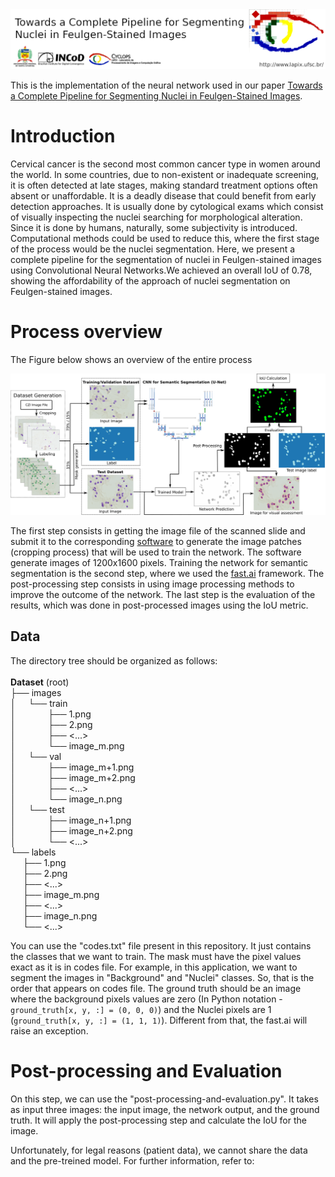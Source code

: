 <img src="figs/header.png" alt="Header - LAPIX">

This is the implementation of the neural network used in our paper <a href="url">Towards a Complete Pipeline for Segmenting Nuclei in Feulgen-Stained Images</a>.

<h1>Introduction</h1>
  
Cervical cancer is the second most common cancer type in women around the world. In some countries, due to non-existent or inadequate screening, it is often detected at late stages, making standard treatment options often absent or unaffordable. It is a deadly disease that could benefit from early detection approaches. It is usually done by cytological exams which consist of visually inspecting the nuclei searching for morphological alteration. Since it is done by humans, naturally, some subjectivity is introduced. Computational methods could be used to reduce this, where the first stage of the process would be the nuclei segmentation. Here, we present a complete pipeline for the segmentation of nuclei in Feulgen-stained images using Convolutional Neural Networks.We achieved an overall IoU of 0.78, showing the affordability of the approach of nuclei segmentation on Feulgen-stained images.

<h1>Process overview</h1>

The Figure below shows an overview of the entire process

<img src="figs/abstract_figure.png" alt="process_overview">

The first step consists in getting the image file of the scanned slide and submit it to the corresponding <a href="https://www.zeiss.com/microscopy/int/products/microscope-software/zen-lite.html">software</a> to generate the image patches (cropping process) that will be used to train the network. The software generate images of 1200x1600 pixels. Training the network for semantic segmentation is the second step, where we used the <a href="https://www.fast.ai/">fast.ai</a> framework. The post-processing step consists in using image processing methods to improve the outcome of the network. The last step is the evaluation of the results, which was done in post-processed images using the IoU metric.

<h2>Data</h2>
The directory tree should be organized as follows:
<br><br><b>Dataset</b> (root) <br>
├── images <br>
│&nbsp;&nbsp;&nbsp;&nbsp;&nbsp;└── train <br>
│&nbsp;&nbsp;&nbsp;&nbsp;&nbsp;&nbsp;&nbsp;&nbsp;&nbsp;&nbsp;&nbsp;&nbsp;&nbsp;├── 1.png <br>
│&nbsp;&nbsp;&nbsp;&nbsp;&nbsp;&nbsp;&nbsp;&nbsp;&nbsp;&nbsp;&nbsp;&nbsp;&nbsp;├── 2.png <br> 
│&nbsp;&nbsp;&nbsp;&nbsp;&nbsp;&nbsp;&nbsp;&nbsp;&nbsp;&nbsp;&nbsp;&nbsp;&nbsp;├── <...> <br>
│&nbsp;&nbsp;&nbsp;&nbsp;&nbsp;&nbsp;&nbsp;&nbsp;&nbsp;&nbsp;&nbsp;&nbsp;&nbsp;└── image_m.png <br>
│&nbsp;&nbsp;&nbsp;&nbsp;&nbsp;└── val <br>
│&nbsp;&nbsp;&nbsp;&nbsp;&nbsp;&nbsp;&nbsp;&nbsp;&nbsp;&nbsp;&nbsp;&nbsp;&nbsp;├── image_m+1.png <br>
│&nbsp;&nbsp;&nbsp;&nbsp;&nbsp;&nbsp;&nbsp;&nbsp;&nbsp;&nbsp;&nbsp;&nbsp;&nbsp;├── image_m+2.png <br>
│&nbsp;&nbsp;&nbsp;&nbsp;&nbsp;&nbsp;&nbsp;&nbsp;&nbsp;&nbsp;&nbsp;&nbsp;&nbsp;├── <...> <br>
│&nbsp;&nbsp;&nbsp;&nbsp;&nbsp;&nbsp;&nbsp;&nbsp;&nbsp;&nbsp;&nbsp;&nbsp;&nbsp;└── image_n.png <br>
│&nbsp;&nbsp;&nbsp;&nbsp;&nbsp;└── test <br>
│&nbsp;&nbsp;&nbsp;&nbsp;&nbsp;&nbsp;&nbsp;&nbsp;&nbsp;&nbsp;&nbsp;&nbsp;&nbsp;├── image_n+1.png <br>
│&nbsp;&nbsp;&nbsp;&nbsp;&nbsp;&nbsp;&nbsp;&nbsp;&nbsp;&nbsp;&nbsp;&nbsp;&nbsp;├── image_n+2.png <br>
│&nbsp;&nbsp;&nbsp;&nbsp;&nbsp;&nbsp;&nbsp;&nbsp;&nbsp;&nbsp;&nbsp;&nbsp;&nbsp;└── <...> <br>
└── labels <br>
&nbsp;&nbsp;&nbsp;&nbsp;&nbsp;├── 1.png <br>
&nbsp;&nbsp;&nbsp;&nbsp;&nbsp;├── 2.png <br>
&nbsp;&nbsp;&nbsp;&nbsp;&nbsp;├── <...> <br>
&nbsp;&nbsp;&nbsp;&nbsp;&nbsp;├── image_m.png <br>
&nbsp;&nbsp;&nbsp;&nbsp;&nbsp;├── <...> <br>
&nbsp;&nbsp;&nbsp;&nbsp;&nbsp;├── image_n.png <br>
&nbsp;&nbsp;&nbsp;&nbsp;&nbsp;└── <...> <br>

You can use the "codes.txt" file present in this repository. It just contains the classes that we want to train. The mask must have the pixel values exact as it is in codes file. For example, in this application, we want to segment the images in "Background" and "Nuclei" classes. So, that is the order that appears on codes file. The ground truth should be an image where the background pixels values are zero (In Python notation - <code>ground_truth[x, y, :] = (0, 0, 0)</code>) and the Nuclei pixels are 1 (<code>ground_truth[x, y, :] = (1, 1, 1)</code>). Different from that, the fast.ai will raise an exception.

<h1>Post-processing and Evaluation</h1>
On this step, we can use the "post-processing-and-evaluation.py". It takes as input three images: the input image, the network output, and the ground truth. It will apply the post-processing step and calculate the IoU for the image.

Unfortunately, for legal reasons (patient data), we cannot share the data and the pre-treined model. For further information, refer to: <link to paper>
